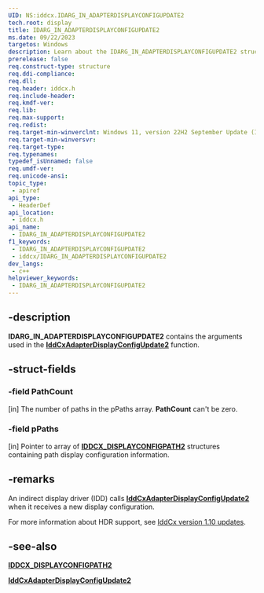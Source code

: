 ```yaml
---
UID: NS:iddcx.IDARG_IN_ADAPTERDISPLAYCONFIGUPDATE2
tech.root: display
title: IDARG_IN_ADAPTERDISPLAYCONFIGUPDATE2
ms.date: 09/22/2023
targetos: Windows
description: Learn about the IDARG_IN_ADAPTERDISPLAYCONFIGUPDATE2 structure.
prerelease: false
req.construct-type: structure
req.ddi-compliance: 
req.dll: 
req.header: iddcx.h
req.include-header: 
req.kmdf-ver: 
req.lib: 
req.max-support: 
req.redist: 
req.target-min-winverclnt: Windows 11, version 22H2 September Update (IddCx version 1.10)
req.target-min-winversvr: 
req.target-type: 
req.typenames: 
typedef_isUnnamed: false
req.umdf-ver: 
req.unicode-ansi: 
topic_type:
 - apiref
api_type:
 - HeaderDef
api_location:
 - iddcx.h
api_name:
 - IDARG_IN_ADAPTERDISPLAYCONFIGUPDATE2
f1_keywords:
 - IDARG_IN_ADAPTERDISPLAYCONFIGUPDATE2
 - iddcx/IDARG_IN_ADAPTERDISPLAYCONFIGUPDATE2
dev_langs:
 - c++
helpviewer_keywords:
 - IDARG_IN_ADAPTERDISPLAYCONFIGUPDATE2
---
```


## -description

**IDARG_IN_ADAPTERDISPLAYCONFIGUPDATE2** contains the arguments used in the [**IddCxAdapterDisplayConfigUpdate2**](nf-iddcx-iddcxadapterdisplayconfigupdate2.md) function.

## -struct-fields

### -field PathCount

[in] The number of paths in the pPaths array. **PathCount** can't be zero.

### -field pPaths

[in] Pointer to array of [**IDDCX_DISPLAYCONFIGPATH2**](ns-iddcx-iddcx_displayconfigpath2.md) structures containing path display configuration information.

## -remarks

An indirect display driver (IDD) calls [**IddCxAdapterDisplayConfigUpdate2**](nf-iddcx-iddcxadapterdisplayconfigupdate2.md) when it receives a new display configuration.

For more information about HDR support, see [IddCx version 1.10 updates](/windows-hardware/drivers/display/iddcx1.10-updates).

## -see-also

[**IDDCX_DISPLAYCONFIGPATH2**](ns-iddcx-iddcx_displayconfigpath2.md)

[**IddCxAdapterDisplayConfigUpdate2**](nf-iddcx-iddcxadapterdisplayconfigupdate2.md)
